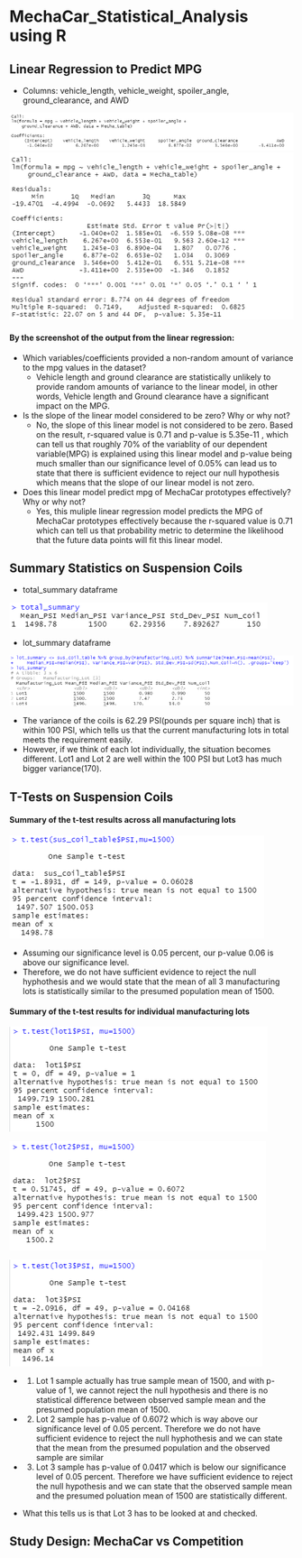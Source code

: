 # MechaCar_Statistical_Analysis using R 

## Linear Regression to Predict MPG
- Columns: vehicle_length, vehicle_weight, spoiler_angle, ground_clearance, and AWD

![Deliverable1_1](Deliverable1_1.png)
![Deliverable1_2](Deliverable1_2.png)

#### By the screenshot of the output from the linear regression:
- Which variables/coefficients provided a non-random amount of variance to the mpg values in the dataset?
  - Vehicle length and ground clearance are statistically unlikely to provide random amounts of variance to the linear model, 
      in other words, Vehicle length and Ground clearance have a significant impact on the MPG. 
- Is the slope of the linear model considered to be zero? Why or why not?
  - No, the slope of this linear model is not considered to be zero. Based on the result, r-squared value is 0.71 and p-value is 5.35e-11 ,
       which can tell us that roughly 70% of the variablity of our dependent variable(MPG) is explained using this linear model and
       p-value being much smaller than our significance level of 0.05% can lead us to state that there is sufficient evidence to reject our null hypothesis
       which means that the slope of our linear model is not zero. 
- Does this linear model predict mpg of MechaCar prototypes effectively? Why or why not?
  - Yes, this muliple linear regression model predicts the MPG of MechaCar prototypes effectively because the r-squared value is 0.71 which
     can tell us that probability metric to determine the likelihood that the future data points will fit this linear model. 
  
## Summary Statistics on Suspension Coils
- total_summary dataframe

![Deliverable2_1](Deliverable2_1.png)

- lot_summary dataframe

![Deliverable2_2](Deliverable2_2.png)

  - The variance of the coils is 62.29 PSI(pounds per square inch) that is within 100 PSI, which tells us that the current manufacturing lots in total
     meets the requirement easily. 
  - However, if we think of each lot individually, the situation becomes different. Lot1 and Lot 2 are well within the 100 PSI but Lot3 has much bigger variance(170).

## T-Tests on Suspension Coils

#### Summary of the t-test results across all manufacturing lots

![Deliverable3_1](Deliverable3_1.png)

  - Assuming our significance level is 0.05 percent, our p-value 0.06 is above our significance level. 
  - Therefore, we do not have sufficient evidence to reject the null hyphothesis and we would state that the mean of all 3 manufacturing lots 
      is statistically similar to the presumed population mean of 1500. 

#### Summary of the t-test results for individual manufacturing lots

![Deliverable3_lot1](Deliverable3_lot1.png)

![Deliverable3_lot2](Deliverable3_lot2.png)

![Deliverable3_lot3](Deliverable3_lot3.png)

  - 1. Lot 1 sample actually has true sample mean of 1500, and with p-value of 1, we cannot reject the null hypothesis and 
      there is no statistical difference between observed sample mean and the presumed population mean of 1500. 
  - 2. Lot 2 sample has p-value of 0.6072 which is way above our significance level of 0.05 percent. 
       Therefore we do not have sufficient evidence to reject the null hyphothesis and we can state that the mean from the presumed population and
       the observed sample are similar
  - 3. Lot 3 sample has p-value of 0.0417 which is below our significance level of 0.05 percent.
       Therefore we have sufficient evidence to reject the null hypothesis and we can state that the observed sample mean and the presumed poluation mean of 1500
       are statistically different. 

- What this tells us is that Lot 3 has to be looked at and checked. 

## Study Design: MechaCar vs Competition
